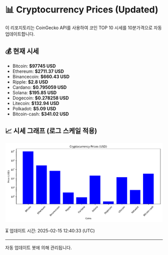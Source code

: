 
# 📊 Cryptocurrency Prices (Updated)

이 리포지토리는 CoinGecko API를 사용하여 코인 TOP 10 시세를 10분가격으로 자동 업데이트합니다.

## 💰 현재 시세
- Bitcoin: **$97745 USD**
- Ethereum: **$2711.37 USD**
- Binancecoin: **$660.43 USD**
- Ripple: **$2.8 USD**
- Cardano: **$0.795059 USD**
- Solana: **$195.85 USD**
- Dogecoin: **$0.278258 USD**
- Litecoin: **$132.94 USD**
- Polkadot: **$5.09 USD**
- Bitcoin-cash: **$341.02 USD**

## 📈 시세 그래프 (로그 스케일 적용)
![Crypto Prices](crypto_prices.png)

⏳ 업데이트 시간: 2025-02-15 12:40:33 (UTC)

---
자동 업데이트 봇에 의해 관리됩니다.
